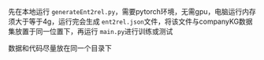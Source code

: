 先在本地运行 `generateEnt2rel.py`，需要pytorch环境，无需gpu，电脑运行内存须大于等于4g，运行完会生成 `ent2rel.json`文件，将该文件与companyKG数据集放置于同一位置下，再运行 `main.py`进行训练或测试

数据和代码尽量放在同一个目录下
